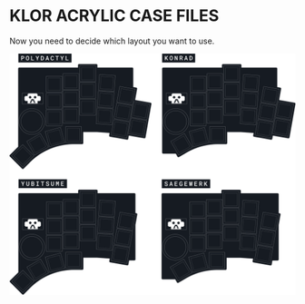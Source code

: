 # KLOR ACRYLIC CASE FILES

Now you need to decide which layout you want to use.

![KLOR layouts](/docs/images/klor-layouts.svg)